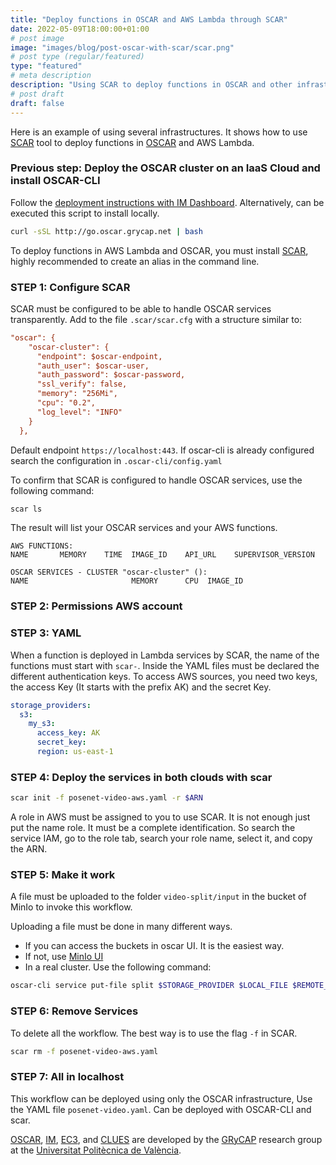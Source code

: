 ```yaml
---
title: "Deploy functions in OSCAR and AWS Lambda through SCAR"
date: 2022-05-09T18:00:00+01:00
# post image
image: "images/blog/post-oscar-with-scar/scar.png"
# post type (regular/featured)
type: "featured"
# meta description
description: "Using SCAR to deploy functions in OSCAR and other infrastructures"
# post draft
draft: false
---
```


Here is an example of using several infrastructures. It shows how to use [SCAR](https://scar.readthedocs.io/en/latest/) tool to deploy functions in [OSCAR](https://oscar.grycap.net/) and AWS Lambda.

### Previous step: Deploy the OSCAR cluster on an IaaS Cloud and install OSCAR-CLI

Follow the [deployment instructions with IM Dashboard](https://docs.oscar.grycap.net/deploy-im-dashboard/). Alternatively, can be executed this script to install locally.

```bash
curl -sSL http://go.oscar.grycap.net | bash
```

To deploy functions in AWS Lambda and OSCAR, you must install [SCAR](https://scar.readthedocs.io/en/latest/installation.html), highly recommended to create an alias in the command line.

### STEP 1: Configure SCAR

SCAR must be configured to be able to handle OSCAR services transparently.
Add to the file `.scar/scar.cfg` with a structure similar to:

``` cfg
"oscar": {
    "oscar-cluster": {
      "endpoint": $oscar-endpoint,
      "auth_user": $oscar-user,
      "auth_password": $oscar-password,
      "ssl_verify": false,
      "memory": "256Mi",
      "cpu": "0.2",
      "log_level": "INFO"
    }
  },
```

Default endpoint `https://localhost:443`. If oscar-cli is already configured search the configuration in `.oscar-cli/config.yaml`

To confirm that SCAR is configured to handle OSCAR services, use the following command:

```sh
scar ls
```

The result will list your OSCAR services and your AWS functions.

``` text
AWS FUNCTIONS:
NAME       MEMORY    TIME  IMAGE_ID    API_URL    SUPERVISOR_VERSION

OSCAR SERVICES - CLUSTER "oscar-cluster" ():
NAME                       MEMORY      CPU  IMAGE_ID
```

### STEP 2: Permissions AWS account

### STEP 3: YAML

When a function is deployed in Lambda services by SCAR, the name of the functions must start with `scar-`. Inside the YAML files must be declared the different authentication keys. To access AWS sources, you need two keys, the access Key (It starts with the prefix AK) and the secret Key.

``` yaml
storage_providers:
  s3:
    my_s3:
      access_key: AK
      secret_key: 
      region: us-east-1
```

### STEP 4: Deploy the services in both clouds with scar

```sh
scar init -f posenet-video-aws.yaml -r $ARN
```

A role in AWS must be assigned to you to use SCAR. It is not enough just put the name role. It must be a complete identification. So search the service IAM, go to the role tab, search your role name, select it, and copy the ARN.

### STEP 5: Make it work

A file must be uploaded to the folder `video-split/input` in the bucket of MinIo to invoke this workflow.

Uploading a file must be done in many different ways.

- If you can access the buckets in oscar UI. It is the easiest way.
- If not, use [MinIo UI](http://localhost:30301)
- In a real cluster. Use the following command:

```sh
oscar-cli service put-file split $STORAGE_PROVIDER $LOCAL_FILE $REMOTE_FILE
```

### STEP 6: Remove Services

To delete all the workflow. The best way is to use the flag `-f` in SCAR.

``` sh
scar rm -f posenet-video-aws.yaml 
```

### STEP 7: All in localhost

This workflow can be deployed using only the OSCAR infrastructure,
Use the YAML file `posenet-video.yaml`. Can be deployed with OSCAR-CLI and scar.

[OSCAR](https://grycap.github.io/oscar/), [IM](http://www.grycap.upv.es/im), [EC3](https://github.com/grycap/ec3), and [CLUES](https://www.grycap.upv.es/clues/) are developed by the [GRyCAP](https://www.grycap.upv.es/) research group at the [Universitat Politècnica de València](https://www.upv.es/).
